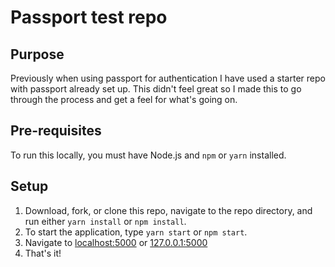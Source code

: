 # Passport test repo
## Purpose
Previously when using passport for authentication I have used a starter repo with passport already set up. This didn't feel great so I made this to go through the process and get a feel for what's going on.
## Pre-requisites
To run this locally, you must have Node.js and `npm` or `yarn` installed.
## Setup
1. Download, fork, or clone this repo, navigate to the repo directory, and run either `yarn install` or `npm install`.
2. To start the application, type `yarn start` or `npm start`.
3. Navigate to [localhost:5000](http://localhost:5000) or [127.0.0.1:5000](http://127.0.0.1:5000)
4. That's it!